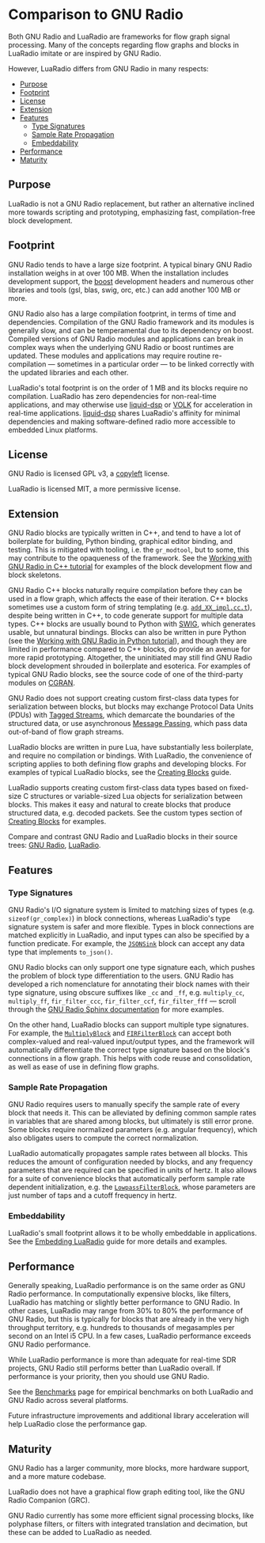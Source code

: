 # Comparison to GNU Radio

Both GNU Radio and LuaRadio are frameworks for flow graph signal processing.
Many of the concepts regarding flow graphs and blocks in LuaRadio imitate or
are inspired by GNU Radio.

However, LuaRadio differs from GNU Radio in many respects:

* [Purpose](#purpose)
* [Footprint](#footprint)
* [License](#license)
* [Extension](#extension)
* [Features](#features)
    * [Type Signatures](#type-signatures)
    * [Sample Rate Propagation](#sample-rate-propagation)
    * [Embeddability](#embeddability)
* [Performance](#performance)
* [Maturity](#maturity)

## Purpose

LuaRadio is not a GNU Radio replacement, but rather an alternative inclined
more towards scripting and prototyping, emphasizing fast, compilation-free
block development.

## Footprint

GNU Radio tends to have a large size footprint. A typical binary GNU Radio
installation weighs in at over 100 MB. When the installation includes
development support, the [boost](https://www.boost.org/) development headers
and numerous other libraries and tools (gsl, blas, swig, orc, etc.) can add
another 100 MB or more.

GNU Radio also has a large compilation footprint, in terms of time and
dependencies. Compilation of the GNU Radio framework and its modules is
generally slow, and can be temperamental due to its dependency on boost.
Compiled versions of GNU Radio modules and applications can break in complex
ways when the underlying GNU Radio or boost runtimes are updated. These modules
and applications may require routine re-compilation — sometimes in a particular
order — to be linked correctly with the updated libraries and each other.

LuaRadio's total footprint is on the order of 1 MB and its blocks require no
compilation. LuaRadio has zero dependencies for non-real-time applications,
and may otherwise use [liquid-dsp](https://github.com/jgaeddert/liquid-dsp) or
[VOLK](http://libvolk.org/) for acceleration in real-time applications.
[liquid-dsp](https://github.com/jgaeddert/liquid-dsp) shares LuaRadio's
affinity for minimal dependencies and making software-defined radio more
accessible to embedded Linux platforms.

## License

GNU Radio is licensed GPL v3, a
[copyleft](https://en.wikipedia.org/wiki/Copyleft) license.

LuaRadio is licensed MIT, a more permissive license.

## Extension

GNU Radio blocks are typically written in C++, and tend to have a lot of
boilerplate for building, Python binding, graphical editor binding, and
testing. This is mitigated with tooling, i.e. the `gr_modtool`, but to some,
this may contribute to the opaqueness of the framework. See the [Working with
GNU Radio in C++
tutorial](https://wiki.gnuradio.org/index.php/Guided_Tutorial_GNU_Radio_in_C%2B%2B)
for examples of the block development flow and block skeletons.

GNU Radio C++ blocks naturally require compilation before they can be used in a
flow graph, which affects the ease of their iteration. C++ blocks sometimes use
a custom form of string templating (e.g.
[`add_XX_impl.cc.t`](https://github.com/gnuradio/gnuradio/blob/v3.7.9.2/gr-blocks/lib/add_XX_impl.cc.t#L53)),
despite being written in C++, to code generate support for multiple data types.
C++ blocks are usually bound to Python with [SWIG](http://www.swig.org/), which
generates usable, but unnatural bindings. Blocks can also be written in pure
Python (see the [Working with GNU Radio in Python
tutorial](https://wiki.gnuradio.org/index.php/Guided_Tutorial_GNU_Radio_in_Python)),
and though they are limited in performance compared to C++ blocks, do provide
an avenue for more rapid prototyping. Altogether, the uninitiated may still
find GNU Radio block development shrouded in boilerplate and esoterica. For
examples of typical GNU Radio blocks, see the source code of one of the
third-party modules on [CGRAN](http://www.cgran.org/).

GNU Radio does not support creating custom first-class data types for
serialization between blocks, but blocks may exchange Protocol Data Units
(PDUs) with [Tagged
Streams](https://www.gnuradio.org/doc/doxygen/page_tagged_stream_blocks.html),
which demarcate the boundaries of the structured data, or use asynchronous
[Message Passing](https://www.gnuradio.org/doc/doxygen/page_msg_passing.html),
which pass data out-of-band of flow graph streams.

LuaRadio blocks are written in pure Lua, have substantially less boilerplate,
and require no compilation or bindings. With LuaRadio, the convenience of
scripting applies to both defining flow graphs and developing blocks. For
examples of typical LuaRadio blocks, see the [Creating
Blocks](3.creating-blocks.md) guide.

LuaRadio supports creating custom first-class data types based on fixed-size C
structures or variable-sized Lua objects for serialization between blocks. This
makes it easy and natural to create blocks that produce structured data, e.g.
decoded packets. See the custom types section of [Creating
Blocks](3.creating-blocks.md#custom-types) for examples.

Compare and contrast GNU Radio and LuaRadio blocks in their source trees: [GNU
Radio](https://github.com/gnuradio/gnuradio/tree/master/gr-blocks/lib),
[LuaRadio](../radio/blocks/signal/).

## Features

### Type Signatures

GNU Radio's I/O signature system is limited to matching sizes of types (e.g.
`sizeof(gr_complex)`) in block connections, whereas LuaRadio's type signature
system is safer and more flexible. Types in block connections are matched
explicitly in LuaRadio, and input types can also be specified by a function
predicate. For example, the [`JSONSink`](0.reference-manual.md#jsonsink) block
can accept any data type that implements `to_json()`.

GNU Radio blocks can only support one type signature each, which pushes the
problem of block type differentiation to the users. GNU Radio has developed a
rich nomenclature for annotating their block names with their type signature,
using obscure suffixes like `_cc` and `_ff`, e.g. `multiply_cc`, `multiply_ff`,
`fir_filter_ccc`, `fir_filter_ccf`, `fir_filter_fff` — scroll through the [GNU
Radio Sphinx documentation](https://www.gnuradio.org/doc/sphinx-v3.7.9.2/) for
more examples.

On the other hand, LuaRadio blocks can support multiple type signatures. For
example, the [`MultiplyBlock`](0.reference-manual.md#multiplyblock) and
[`FIRFilterBlock`](0.reference-manual.md#firfilterblock) can accept both
complex-valued and real-valued input/output types, and the framework will
automatically differentiate the correct type signature based on the block's
connections in a flow graph. This helps with code reuse and consolidation, as
well as ease of use in defining flow graphs.

### Sample Rate Propagation

GNU Radio requires users to manually specify the sample rate of every block
that needs it. This can be alleviated by defining common sample rates in
variables that are shared among blocks, but ultimately is still error prone.
Some blocks require normalized parameters (e.g. angular frequency), which also
obligates users to compute the correct normalization.

LuaRadio automatically propagates sample rates between all blocks. This
reduces the amount of configuration needed by blocks, and any frequency
parameters that are required can be specified in units of hertz. It also allows
for a suite of convenience blocks that automatically perform sample rate
dependent initialization, e.g. the
[`LowpassFilterBlock`](0.reference-manual.md#lowpassfilterblock), whose
parameters are just number of taps and a cutoff frequency in hertz.

### Embeddability

LuaRadio's small footprint allows it to be wholly embeddable in applications.
See the [Embedding LuaRadio](4.embedding-luaradio.md) guide for more details
and examples.

## Performance

Generally speaking, LuaRadio performance is on the same order as GNU Radio
performance. In computationally expensive blocks, like filters, LuaRadio has
matching or slightly better performance to GNU Radio. In other cases, LuaRadio
may range from 30% to 80% the performance of GNU Radio, but this is typically
for blocks that are already in the very high throughput territory, e.g.
hundreds to thousands of megasamples per second on an Intel i5 CPU. In a few
cases, LuaRadio performance exceeds GNU Radio performance.

While LuaRadio performance is more than adequate for real-time SDR projects,
GNU Radio still performs better than LuaRadio overall. If performance is your
priority, then you should use GNU Radio.

See the [Benchmarks](https://luaradio.io/benchmarks.html) page for empirical
benchmarks on both LuaRadio and GNU Radio across several platforms.

Future infrastructure improvements and additional library acceleration will
help LuaRadio close the performance gap.

## Maturity

GNU Radio has a larger community, more blocks, more hardware support, and a
more mature codebase.

LuaRadio does not have a graphical flow graph editing tool, like the GNU Radio
Companion (GRC).

GNU Radio currently has some more efficient signal processing blocks, like
polyphase filters, or filters with integrated translation and decimation, but
these can be added to LuaRadio as needed.
